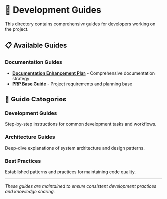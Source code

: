 # 📖 Development Guides

This directory contains comprehensive guides for developers working on the project.

## 📋 Available Guides

### Documentation Guides

- [**Documentation Enhancement Plan**](./DOCUMENTATION_ENHANCEMENT_PLAN.md) - Comprehensive documentation strategy
- [**PRP Base Guide**](./prp_base.md) - Project requirements and planning base

## 🎯 Guide Categories

### Development Guides

Step-by-step instructions for common development tasks and workflows.

### Architecture Guides

Deep-dive explanations of system architecture and design patterns.

### Best Practices

Established patterns and practices for maintaining code quality.

---

_These guides are maintained to ensure consistent development practices and knowledge sharing._

